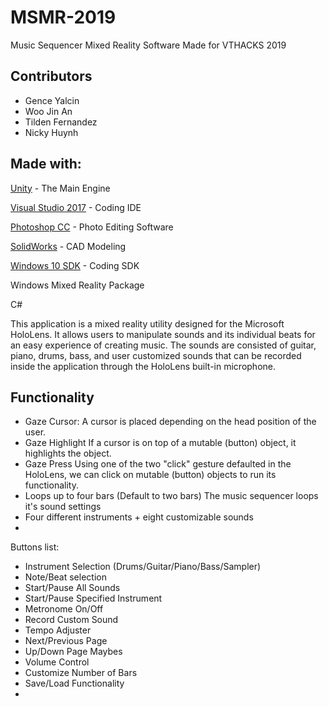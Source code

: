 # MSMR-2019
Music Sequencer Mixed Reality Software
Made for VTHACKS 2019

## Contributors

* Gence Yalcin
* Woo Jin An
* Tilden Fernandez
* Nicky Huynh

## Made with:

[Unity](https://github.com/Unity-Technologies) - The Main Engine

[Visual Studio 2017](https://visualstudio.microsoft.com) - Coding IDE

[Photoshop CC](https://www.adobe.com/products/photoshop.html) - Photo Editing Software

[SolidWorks](https://www.solidworks.com) - CAD Modeling

[Windows 10 SDK](https://developer.microsoft.com/en-us/windows/downloads/windows-10-sdk) - Coding SDK

Windows Mixed Reality Package

C#


This application is a mixed reality utility designed for the Microsoft HoloLens. It allows users to manipulate sounds and its individual beats for an easy experience of creating music. The sounds are consisted of guitar, piano, drums, bass, and user customized sounds that can be recorded inside the application through the HoloLens built-in microphone.



Functionality
-------------
- Gaze Cursor:
    A cursor is placed depending on the head position of the user.
- Gaze Highlight
    If a cursor is on top of a mutable (button) object, it highlights the object.
- Gaze Press
    Using one of the two "click" gesture defaulted in the HoloLens, we can click on mutable (button) objects to run its functionality.
- Loops up to four bars (Default to two bars)
    The music sequencer loops it's sound settings 
- Four different instruments + eight customizable sounds
- 


Buttons list:
- Instrument Selection (Drums/Guitar/Piano/Bass/Sampler)
- Note/Beat selection
- Start/Pause All Sounds
- Start/Pause Specified Instrument
- Metronome On/Off
- Record Custom Sound
- Tempo Adjuster
- Next/Previous Page
- Up/Down Page
  Maybes
- Volume Control
- Customize Number of Bars
- Save/Load Functionality
- 
